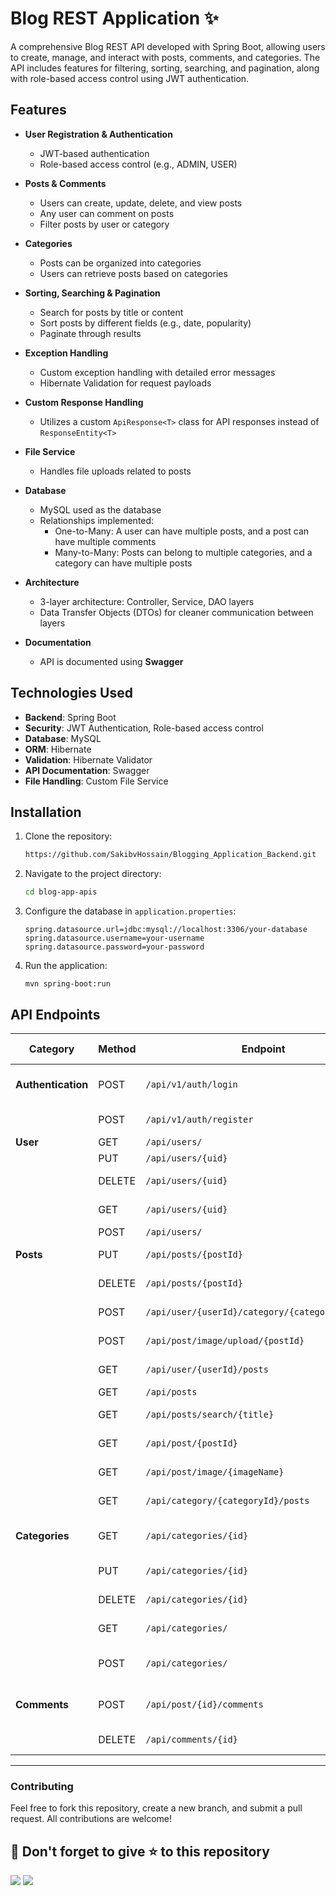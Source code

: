 # Blog REST Application ✨

A comprehensive Blog REST API developed with Spring Boot, allowing users to create, manage, and interact with posts, comments, and categories. The API includes features for filtering, sorting, searching, and pagination, along with role-based access control using JWT authentication.

## Features

- **User Registration & Authentication**
    - JWT-based authentication
    - Role-based access control (e.g., ADMIN, USER)

- **Posts & Comments**
    - Users can create, update, delete, and view posts
    - Any user can comment on posts
    - Filter posts by user or category

- **Categories**
    - Posts can be organized into categories
    - Users can retrieve posts based on categories

- **Sorting, Searching & Pagination**
    - Search for posts by title or content
    - Sort posts by different fields (e.g., date, popularity)
    - Paginate through results

- **Exception Handling**
    - Custom exception handling with detailed error messages
    - Hibernate Validation for request payloads

- **Custom Response Handling**
    - Utilizes a custom `ApiResponse<T>` class for API responses instead of `ResponseEntity<T>`

- **File Service**
    - Handles file uploads related to posts

- **Database**
    - MySQL used as the database
    - Relationships implemented:
        - One-to-Many: A user can have multiple posts, and a post can have multiple comments
        - Many-to-Many: Posts can belong to multiple categories, and a category can have multiple posts

- **Architecture**
    - 3-layer architecture: Controller, Service, DAO layers
    - Data Transfer Objects (DTOs) for cleaner communication between layers

- **Documentation**
    - API is documented using **Swagger**

## Technologies Used

- **Backend**: Spring Boot
- **Security**: JWT Authentication, Role-based access control
- **Database**: MySQL
- **ORM**: Hibernate
- **Validation**: Hibernate Validator
- **API Documentation**: Swagger
- **File Handling**: Custom File Service

## Installation

1. Clone the repository:
   ```bash
   https://github.com/SakibvHossain/Blogging_Application_Backend.git
   ```
2. Navigate to the project directory:
   ```bash
   cd blog-app-apis
   ```
3. Configure the database in `application.properties`:
   ```
   spring.datasource.url=jdbc:mysql://localhost:3306/your-database
   spring.datasource.username=your-username
   spring.datasource.password=your-password
   ```
4. Run the application:
   ```
   mvn spring-boot:run
   ```
   
## API Endpoints


| **Category**        | **Method** | **Endpoint**                                     | **Description**                                           | **Auth Required**          |
|---------------------|------------|--------------------------------------------------|-----------------------------------------------------------|----------------------------|
| **Authentication**  | POST       | `/api/v1/auth/login`                             | Authenticate and receive JWT                              | No                         |
|                     | POST       | `/api/v1/auth/register`                          | Register a new user                                       | No                         |
| **User**            | GET        | `/api/users/`                                    | Get all users                                             | No                         |
|                     | PUT        | `/api/users/{uid}`                               | Update user                                               | Yes                        |
|                     | DELETE     | `/api/users/{uid}`                               | Delete user                                               | Yes (Admin)                |
|                     | GET        | `/api/users/{uid}`                               | Get specific User                                         | No                         |
|                     | POST       | `/api/users/`                                    | Create user                                               | Yes                        |
| **Posts**           | PUT        | `/api/posts/{postId}`                            | Update a post                                             | Yes                        |
|                     | DELETE     | `/api/posts/{postId}`                            | Delete a post                                             | Yes (Admin)                |
|                     | POST       | `/api/user/{userId}/category/{categoryId}/posts` | Create a new post                                         | Yes                        |
|                     | POST       | `/api/post/image/upload/{postId}`                | Update post image                                         | Yes                        |
|                     | GET        | `/api/user/{userId}/posts`                       | Get posts by author                                       | No                         |
|                     | GET        | `/api/posts`                                     | Get all posts                                             | No                         |
|                     | GET        | `/api/posts/search/{title}`                      | Get post by title                                         | No                         |
|                     | GET        | `/api/post/{postId}`                             | Get post by ID                                            | No                         |
|                     | GET        | `/api/post/image/{imageName}`                    | Get post image                                            | No                         |
|                     | GET        | `/api/category/{categoryId}/posts`               | Get post by category                                      | No                         |
| **Categories**      | GET        | `/api/categories/{id}`                           | Get categories by ID                                      | No                         |
|                     | PUT        | `/api/categories/{id}`                           | Update a category                                         | Yes                        |
|                     | DELETE     | `/api/categories/{id}`                           | Delete a category                                         | Yes                        |
|                     | GET        | `/api/categories/`                               | Get all categories                                        | No                         |
|                     | POST       | `/api/categories/`                               | Create a new category                                     | Yes                        |
| **Comments**        | POST       | `/api/post/{id}/comments`                        | Add a comment to a post                                   | Yes                        |
|                     | DELETE     | `/api/comments/{id}`                             | Delete a comment                                          | Yes                        |

---

### Contributing
Feel free to fork this repository, create a new branch, and submit a pull request. All contributions are welcome!

## 🤩 Don't forget to give ⭐ to this repository
<img src="https://forthebadge.com/images/badges/built-with-love.svg">
<img src="https://forthebadge.com/images/badges/made-with-java.svg">
